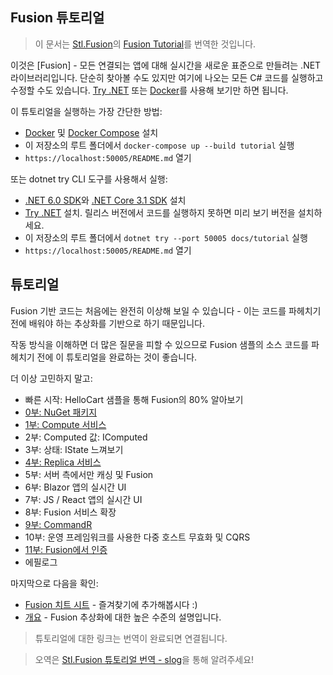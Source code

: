 ## Fusion 튜토리얼

> 이 문서는 [Stl.Fusion](https://github.com/servicetitan/Stl.Fusion)의 [Fusion Tutorial](https://github.com/servicetitan/Stl.Fusion.Samples/tree/master/docs/tutorial)를 번역한 것입니다.

이것은 [Fusion] - 모든 연결되는 앱에 대해 실시간을 새로운 표준으로 만들려는 .NET 라이브러리입니다. 단순히 찾아볼 수도 있지만 여기에 나오는 모든 C# 코드를 실행하고 수정할 수도 있습니다. [Try .NET](https://github.com/dotnet/try/blob/main/DotNetTryLocal.md) 또는 [Docker](https://www.docker.com/)를 사용해 보기만 하면 됩니다.

이 튜토리얼을 실행하는 가장 간단한 방법:
- [Docker](https://docs.docker.com/get-docker/) 및 [Docker Compose](https://docs.docker.com/compose/install/) 설치
- 이 저장소의 루트 폴더에서 `docker-compose up --build tutorial` 실행
- `https://localhost:50005/README.md` 열기

또는 dotnet try CLI 도구를 사용해서 실행:
- [.NET 6.0 SDK](https://dotnet.microsoft.com/en-us/download)와 [.NET Core 3.1 SDK](https://dotnet.microsoft.com/en-us/download/dotnet) 설치
- [Try .NET](https://github.com/dotnet/try/blob/main/DotNetTryLocal.md) 설치. 릴리스 버전에서 코드를 실행하지 못하면 미리 보기 버전을 설치하세요.
- 이 저장소의 루트 폴더에서 `dotnet try --port 50005 docs/tutorial` 실행
- `https://localhost:50005/README.md` 열기


## 튜토리얼

Fusion 기반 코드는 처음에는 완전히 이상해 보일 수 있습니다 - 이는 코드를 파헤치기 전에 배워야 하는 추상화를 기반으로 하기 때문입니다.

작동 방식을 이해하면 더 많은 질문을 피할 수 있으므로 Fusion 샘플의 소스 코드를 파헤치기 전에 이 튜토리얼을 완료하는 것이 좋습니다.

더 이상 고민하지 말고:

- 빠른 시작: HelloCart 샘플을 통해 Fusion의 80% 알아보기
- [0부: NuGet 패키지](https://dimohy.slogger.today/fusion-0-nuget)
- [1부: Compute 서비스](https://dimohy.slogger.today/fusion-1)
- 2부: Computed 값: IComputed<T>
- 3부: 상태: IState<T> 느껴보기
- [4부: Replica 서비스](https://dimohy.slogger.today/fusion-4-replica)
- 5부: 서버 측에서만 캐싱 및 Fusion
- 6부: Blazor 앱의 실시간 UI
- 7부: JS / React 앱의 실시간 UI
- 8부: Fusion 서비스 확장
- [9부: CommandR](https://dimohy.slogger.today/fusion-9-commandr)
- 10부: 운영 프레임워크를 사용한 다중 호스트 무효화 및 CQRS
- [11부: Fusion에서 인증](https://dimohy.slogger.today/fusion-11-fusion)
- 에필로그

마지막으로 다음을 확인:

- [Fusion 치트 시트](https://dimohy.slogger.today/fusion-cheat-sheet) - 즐겨찾기에 추가해봅시다 :)
- [개요](https://dimohy.slogger.today/fusion-overview) - Fusion 추상화에 대한 높은 수준의 설명입니다.

> 튜토리얼에 대한 링크는 번역이 완료되면 연결됩니다.

> 오역은 [Stl.Fusion 튜토리얼 번역 - slog](https://forum.dotnetdev.kr/t/stl-fusion-slog/4184)을 통해 알려주세요!
